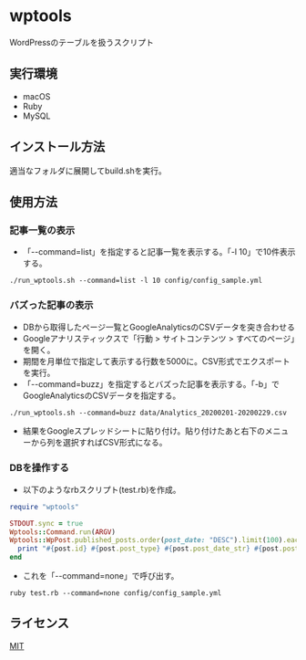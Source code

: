 wptools
==============

WordPressのテーブルを扱うスクリプト

## 実行環境

- macOS
- Ruby
- MySQL

## インストール方法

適当なフォルダに展開してbuild.shを実行。

## 使用方法

### 記事一覧の表示

- 「--command=list」を指定すると記事一覧を表示する。「-l 10」で10件表示する。
```
./run_wptools.sh --command=list -l 10 config/config_sample.yml
```

### バズった記事の表示

- DBから取得したページ一覧とGoogleAnalyticsのCSVデータを突き合わせる
- Googleアナリスティックスで「行動 > サイトコンテンツ > すべてのページ」を開く。
- 期間を月単位で指定して表示する行数を5000に。CSV形式でエクスポートを実行。
- 「--command=buzz」を指定するとバズった記事を表示する。「-b」でGoogleAnalyticsのCSVデータを指定する。
```
./run_wptools.sh --command=buzz data/Analytics_20200201-20200229.csv
```
- 結果をGoogleスプレッドシートに貼り付け。貼り付けたあと右下のメニューから列を選択すればCSV形式になる。

### DBを操作する

- 以下のようなrbスクリプト(test.rb)を作成。
```ruby
require "wptools"

STDOUT.sync = true
Wptools::Command.run(ARGV)
Wptools::WpPost.published_posts.order(post_date: "DESC").limit(100).each do | post|
  print "#{post.id} #{post.post_type} #{post.post_date_str} #{post.post_title} #{post.post_name}\n"
end

```
- これを「--command=none」で呼び出す。
```
ruby test.rb --command=none config/config_sample.yml
```


## ライセンス

[MIT](https://github.com/tcnksm/tool/blob/master/LICENCE)
